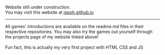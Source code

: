 Website still under construction.<br>
You may visit this website at <a href="https://jspoh.github.io">jspoh.github.io</a><br>
<hr>
All games' introductions are available on the readme.md files in their respective repositories. You may also try the games out yourself through the projects page of my website linked above! <br> 
<br>
Fun fact, this is actually my very first project with HTML CSS and JS
